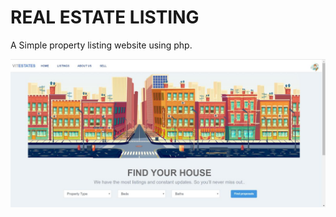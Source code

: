 # REAL ESTATE LISTING
 A Simple property listing website using php.
 
 <img src="realestate.png"></img>
